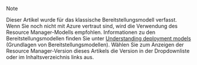 > [!NOTE]
> Dieser Artikel wurde für das klassische Bereitstellungsmodell verfasst. Wenn Sie noch nicht mit Azure vertraut sind, wird die Verwendung des Resource Manager-Modells empfohlen. Informationen zu den Bereitstellungsmodellen finden Sie unter [Understanding deployment models](../articles/resource-manager-deployment-model.md) (Grundlagen von Bereitstellungsmodellen). Wählen Sie zum Anzeigen der Resource Manager-Version dieses Artikels die Version in der Dropdownliste oder im Inhaltsverzeichnis links aus.
>
>